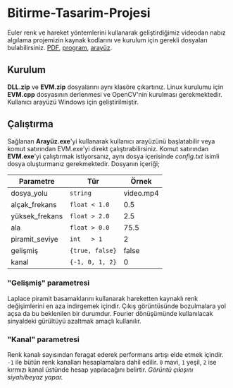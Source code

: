 # Bitirme-Tasarim-Projesi
Euler renk ve hareket yöntemlerini kullanarak geliştirdiğimiz videodan nabız algılama projemizin kaynak kodlarını ve kurulum için gerekli dosyaları bulabilirsiniz. [PDF](https://github.com/doneforaiur/Bitirme-Tasarim-Projesi/blob/main/Tez/tez.pdf), [program](https://github.com/doneforaiur/Bitirme-Tasarim-Projesi/blob/main/Program/EVM/main.cpp), [arayüz](https://github.com/doneforaiur/Bitirme-Tasarim-Projesi/blob/main/Program/Aray%C3%BCz/EVM.cs).

## Kurulum
**DLL.zip** ve **EVM.zip** dosyalarını aynı klasöre çıkartınız. Linux kurulumu için **EVM.cpp** dosyasının derlenmesi ve OpenCV'nin kurulması gerekmektedir. Kullanıcı arayüzü Windows için geliştirilmiştir.

## Çalıştırma
Sağlanan **Arayüz.exe**'yi kullanarak kullanıcı arayüzünü başlatabilir veya komut satırından EVM.exe'yi direkt çalıştırabilirsiniz. Komut satırından **EVM.exe**'yi çalıştırmak istiyorsanız, aynı dosya içerisinde *config.txt* isimli dosya oluşturmanız gerekmektedir. Dosyanın içeriği;

| Parametre     | Tür                 | Örnek     |
| ------------- |---------------------| ----------|
| dosya_yolu    | `string`            | video.mp4 |
| alçak_frekans | `float < 1.0`       | 0.5       |
| yüksek_frekans| `float > 2.0`       | 2.5       |
| ala           | `float > 0.0`       | 75.5      |
| piramit_seviye| `int   > 1`         | 2         |
| gelişmiş      | `{true, false}`     | false     |
| kanal         | `{-1, 0, 1, 2}`     | 0         |

### "Gelişmiş" parametresi
Laplace piramit basamaklarını kullanarak hareketten kaynaklı renk değişimlerini en aza indirgemek içindir. Çıkış görüntüsünde bozulmalara yol açsa da bu beklenilen bir durumdur. Fourier dönüşümünde kullanılacak sinyaldeki gürültüyü azaltmak amaçlı kullanılır.

### "Kanal" parametresi
Renk kanalı sayısından feragat ederek performans artışı elde etmek içindir. `-1` ile bütün renk kanalları hesaplamalara dahil edilir. `0` mavi, `1` yeşil, `2` ise kırmızı kanal üstünde hesap yapılacağını belirtir. *Görüntü çıkışını siyah/beyaz yapar.*
